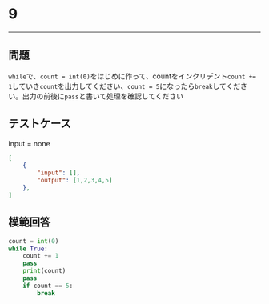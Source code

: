 # 9

---
## 問題

`while`で、`count = int(0)`をはじめに作って、countをインクリデント`count += 1`していき`count`を出力してください、`count = 5`になったら`break`してください。出力の前後に`pass`と書いて処理を確認してください

## テストケース
input = none
```json
[
	{
		"input": [],
		"output": [1,2,3,4,5]
  	},
]
```

## 模範回答
```python
count = int(0)
while True:
    count += 1
    pass
    print(count)
    pass
    if count == 5:
        break
```